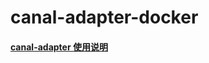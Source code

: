 # canal-adapter-docker


#### [canal-adapter 使用说明](https://github.com/alibaba/canal/wiki/ClientAdapter)